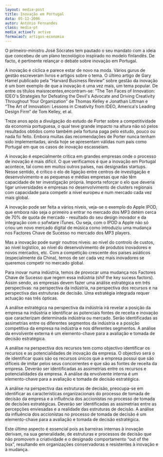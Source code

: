 ```yaml
---
layout: media-post
title: Inovação em Portugal
data: 05-12-2006
autor: António Fernandes
class: media-pt
media_active?: active
formacao?: artigos-economia
---  
```



O primeiro-ministro José Sócrates tem pautado o seu mandato com a ideia que concebeu de um plano tecnológico inspirado no modelo finlandês. De facto, é pertinente relançar o debate sobre inovação em Portugal.

A inovação é cíclica e parece estar de novo na moda. Vários gurus de gestão escreveram livros e artigos sobre o tema. O último artigo de Gary Hamel publicado pela “Harvard Business Review” sobre gestão da inovação é um bom exemplo de que a inovação é uma vez mais, um tema popular. De entre os títulos maisrecentes,encontram-se: “The Ten Faces of Innovation: IDEO's Strategies for Defeating the Devil's Advocate and Driving Creativity Throughout Your Organization” de Thomas Kelley e Jonathan Littman e “The Art of Innovation: Lessons in Creativity from IDEO, America's Leading Design Firm” de Tom Kelley, et al.

Treze anos após a divulgação do estudo de Porter sobre a competitividade da economia portuguesa, o qual teve grande impacto na altura não só pelos resultados obtidos como também pela fortuna paga pelo estudo, pouco ou nada foi feito. Embora muitas das recomendações de Porter nunca tenham sido implementadas, ainda hoje se apresentam válidas num país como Portugal em que os casos de inovação escasseiam.

A inovação é especialmente crítica em grandes empresas onde o processo de inovação é mais difícil. O que verificamos é que a inovação em Portugal acontece, tal como em muitos outros países, nas designadas startups. Nesse sentido, é crítico o elo de ligação entre centros de investigação e desenvolvimento e as pequenas e médias empresas que não têm capacidade de ter investigação própria. Importa reforçar o elo que deveria ligar universidades e empresas no desenvolvimento de clusters regionais com capacidade para competir a nível europeu e num mercado cada vez mais global.

A inovação pode ser feita a vários níveis, veja-se o exemplo do Apple IPOD, que embora não seja o primeiro a entrar no mercado dos MP3 detém cerca de 70% de quota de mercado - resultado do seu design inovador e da integração com o sofwtare iTunes. Ou seja, com o IPOD a Apple não só criou um novo mercado digital de música como introduziu uma mudança nos Factores Chave de Sucesso no mercado dos MP3 players.

Mas a inovação pode surgir noutros níveis: ao nível do controlo de custos, ao nível logístico, ao nível do desenvolvimento de produtos inovadores e novos mercados, etc. Com a competição crescente dos países asiáticos (especialmente da China), temos de ser cada vez mais inovadores se queremos competir no mercado global.

Para inovar numa indústria, temos de provocar uma mudança nos Factores Chave de Sucesso que regem essa indústria (shif the key sucess factors). Assim sendo, as empresas devem fazer uma análise estratégica em três perspectivas: na perspectiva da indústria, na perspectiva dos recursos e na perspectiva das estruturas de decisão. Uma estratégia integrada requer actuação nas três ópticas.

A análise estratégica na perspectiva da indústria irá revelar a posição da empresa na indústria e identificar as potenciais fontes de receita e inovação que caracterizam determinada indústria ou mercado. Serão identificadas as assimetrias entre os diferentes segmentos da indústria e a posição competitiva da empresa na indústria e nos diferentes segmentos. A análise da envolvente externa é um elemento-chave para a avaliação e tomada de decisão estratégica.

A análise na perspectiva dos recursos tem como objectivo identificar os recursos e as potencialidades de inovação da empresa. O objectivo será o de identificar quais são os recursos únicos que a empresa possui que são difíceis de imitar pelos seus concorrentes e que são as fontes de receita da empresa. Deverão ser identificadas as assimetrias entre os recursos e potencialidades da empresa. A análise da envolvente interna é um elemento-chave para a avaliação e tomada de decisão estratégica.

A análise na perspectiva das estruturas de decisão, preocupa-se em identificar as características organizacionais do processo de tomada de decisão da empresa e a influência dos accionistas no processo de tomada de decisões estratégicas. Deverão ser identificadas as assimetrias entre as percepções enviesadas e a realidade das estruturas de decisão. A análise da influência dos accionistas no processo de tomada de decisão é um elemento-chave para a avaliação e tomada de decisão estratégica.

Este último aspecto é essencial pois as barreiras internas à inovação derivam, na sua generalidade, de estruturas e processos de decisão que não promovem a criatividade e o designado comportamento “out of the box”, resultando em organizações conservadoras e resistentes à inovação e à mudança.